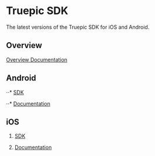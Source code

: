 Truepic SDK
=
The latest versions of the Truepic SDK for iOS and Android. 

## Overview

[Overview Documentation](TruepicSDK_Overview.pdf)

## Android

⋅⋅* [SDK](/Android/)

⋅⋅*  [Documentation](/iOS/Truepic_Android_SDK.pdf)

## iOS

1. [SDK](/iOS/)

2. [Documentation](/iOS/Truepic_iOS_SDK.pdf)




